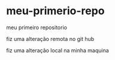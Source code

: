 # meu-primerio-repo
meu primeiro repositorio

fiz uma alteração remota no git hub

fiz uma alteração local na minha maquina

